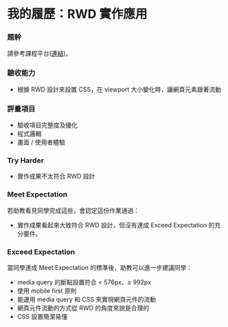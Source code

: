 # 我的履歷：RWD 實作應用

### 題幹
請參考課程平台([連結](https://lighthouse.alphacamp.co/courses/40/assignments/945))。

### 驗收能力
* 根據 RWD 設計來設置 CSS，在 viewport 大小變化時，讓網頁元素跟著流動
### 評量項目
* 驗收項目完整度及優化
* 程式邏輯
* 畫面 / 使用者體驗
### Try Harder
* 實作成果不太符合 RWD 設計
### Meet Expectation
若助教看見同學完成這些，會認定這份作業通過：
* 實作成果看起來大致符合 RWD 設計，但沒有達成 Exceed Expectation 的充分要件。
### Exceed Expectation
當同學達成 Meet Expectation 的標準後，助教可以進一步建議同學：
* media query 的斷點設置符合 < 576px、≥ 992px
* 使用 mobile first 原則
* 能運用 media query 和 CSS 來實現網頁元件的流動
* 網頁元件流動的方式從 RWD 的角度來說是合理的
* CSS 設置簡潔易懂
